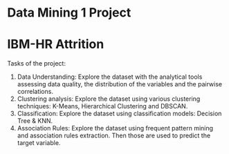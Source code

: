 # Data Mining 1 Project
# IBM-HR Attrition

Tasks of the project:
1. Data Understanding: Explore the dataset with the analytical tools assessing data quality, the distribution of the variables and the pairwise correlations. 
2. Clustering analysis: Explore the dataset using various clustering techniques: K-Means, Hierarchical Clustering and DBSCAN.
3. Classification: Explore the dataset using classification models: Decision Tree & KNN.
4. Association Rules: Explore the dataset using frequent pattern mining and association rules extraction. Then those are used to predict the target variable.
